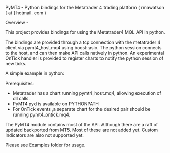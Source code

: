 PyMT4 - Python bindings for the Metatrader 4 trading platform  ( rmawatson [ at ] hotmail. com )

Overview -

This project provides bindings for using the Metatrader4 MQL API in python. 

The bindings are provided through a tcp connection with the metatrader 4 client
via pymt4_host.mq4 using boost::asio. The python session connects to the host, 
and can then make API calls natively in python. An experimental OnTick handler is 
provided to register charts to notify the python session of new ticks.

A simple example in python:

Prerequisites:
 - Metatrader has a chart running pymt4_host.mq4, allowing execution of dll calls.
 - PyMT4.pyd is available on PYTHONPATH
 - For OnTick events ,a separate chart for the desired pair should be running pymt4_ontick.mq4.
	
The PyMT4 module contains most of the API. Although there are a raft of updated backported from MT5.
Most of these are not added yet. Custom Indicators are also not supported yet.

Please see Examples folder for usage.





